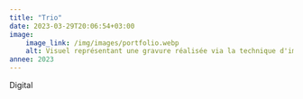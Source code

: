 ```yaml
---
title: "Trio"
date: 2023-03-29T20:06:54+03:00
image:
    image_link: /img/images/portfolio.webp
    alt: Visuel représentant une gravure réalisée via la technique d'impression en creux tetrapak.
annee: 2023
---
```

Digital